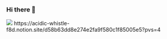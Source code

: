### Hi there 👋
<img src="https://img.shields.io/badge/Portflio-000000?style=flat&logo=notion&logoColor=white" />
https://acidic-whistle-f8d.notion.site/d58b63dd8e274e2fa9f580c1f85005e5?pvs=4
<!--
**kkchanss/kkchanss** is a ✨ _special_ ✨ repository because its `README.md` (this file) appears on your GitHub profile.

Here are some ideas to get you started:

- 🔭 I’m currently working on ...
- 🌱 I’m currently learning ...
- 👯 I’m looking to collaborate on ...
- 🤔 I’m looking for help with ...
- 💬 Ask me about ...
- 📫 How to reach me: ...
- 😄 Pronouns: ...
- ⚡ Fun fact: ...
-->
